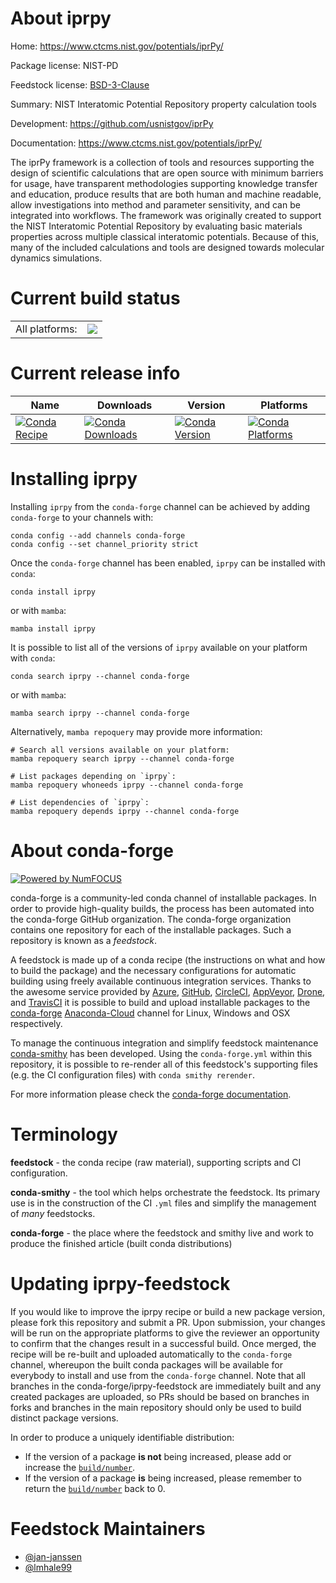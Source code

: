 About iprpy
===========

Home: https://www.ctcms.nist.gov/potentials/iprPy/

Package license: NIST-PD

Feedstock license: [BSD-3-Clause](https://github.com/conda-forge/iprpy-feedstock/blob/main/LICENSE.txt)

Summary: NIST Interatomic Potential Repository property calculation tools

Development: https://github.com/usnistgov/iprPy

Documentation: https://www.ctcms.nist.gov/potentials/iprPy/

The iprPy framework is a collection of tools and resources supporting the
design of scientific calculations that are open source with minimum
barriers for usage, have transparent methodologies supporting knowledge
transfer and education, produce results that are both human and machine
readable, allow investigations into method and parameter sensitivity, and
can be integrated into workflows. The framework was originally created to
support the NIST Interatomic Potential Repository by evaluating basic
materials properties across multiple classical interatomic potentials.
Because of this, many of the included calculations and tools are designed
towards molecular dynamics simulations.


Current build status
====================


<table><tr><td>All platforms:</td>
    <td>
      <a href="https://dev.azure.com/conda-forge/feedstock-builds/_build/latest?definitionId=10007&branchName=main">
        <img src="https://dev.azure.com/conda-forge/feedstock-builds/_apis/build/status/iprpy-feedstock?branchName=main">
      </a>
    </td>
  </tr>
</table>

Current release info
====================

| Name | Downloads | Version | Platforms |
| --- | --- | --- | --- |
| [![Conda Recipe](https://img.shields.io/badge/recipe-iprpy-green.svg)](https://anaconda.org/conda-forge/iprpy) | [![Conda Downloads](https://img.shields.io/conda/dn/conda-forge/iprpy.svg)](https://anaconda.org/conda-forge/iprpy) | [![Conda Version](https://img.shields.io/conda/vn/conda-forge/iprpy.svg)](https://anaconda.org/conda-forge/iprpy) | [![Conda Platforms](https://img.shields.io/conda/pn/conda-forge/iprpy.svg)](https://anaconda.org/conda-forge/iprpy) |

Installing iprpy
================

Installing `iprpy` from the `conda-forge` channel can be achieved by adding `conda-forge` to your channels with:

```
conda config --add channels conda-forge
conda config --set channel_priority strict
```

Once the `conda-forge` channel has been enabled, `iprpy` can be installed with `conda`:

```
conda install iprpy
```

or with `mamba`:

```
mamba install iprpy
```

It is possible to list all of the versions of `iprpy` available on your platform with `conda`:

```
conda search iprpy --channel conda-forge
```

or with `mamba`:

```
mamba search iprpy --channel conda-forge
```

Alternatively, `mamba repoquery` may provide more information:

```
# Search all versions available on your platform:
mamba repoquery search iprpy --channel conda-forge

# List packages depending on `iprpy`:
mamba repoquery whoneeds iprpy --channel conda-forge

# List dependencies of `iprpy`:
mamba repoquery depends iprpy --channel conda-forge
```


About conda-forge
=================

[![Powered by
NumFOCUS](https://img.shields.io/badge/powered%20by-NumFOCUS-orange.svg?style=flat&colorA=E1523D&colorB=007D8A)](https://numfocus.org)

conda-forge is a community-led conda channel of installable packages.
In order to provide high-quality builds, the process has been automated into the
conda-forge GitHub organization. The conda-forge organization contains one repository
for each of the installable packages. Such a repository is known as a *feedstock*.

A feedstock is made up of a conda recipe (the instructions on what and how to build
the package) and the necessary configurations for automatic building using freely
available continuous integration services. Thanks to the awesome service provided by
[Azure](https://azure.microsoft.com/en-us/services/devops/), [GitHub](https://github.com/),
[CircleCI](https://circleci.com/), [AppVeyor](https://www.appveyor.com/),
[Drone](https://cloud.drone.io/welcome), and [TravisCI](https://travis-ci.com/)
it is possible to build and upload installable packages to the
[conda-forge](https://anaconda.org/conda-forge) [Anaconda-Cloud](https://anaconda.org/)
channel for Linux, Windows and OSX respectively.

To manage the continuous integration and simplify feedstock maintenance
[conda-smithy](https://github.com/conda-forge/conda-smithy) has been developed.
Using the ``conda-forge.yml`` within this repository, it is possible to re-render all of
this feedstock's supporting files (e.g. the CI configuration files) with ``conda smithy rerender``.

For more information please check the [conda-forge documentation](https://conda-forge.org/docs/).

Terminology
===========

**feedstock** - the conda recipe (raw material), supporting scripts and CI configuration.

**conda-smithy** - the tool which helps orchestrate the feedstock.
                   Its primary use is in the construction of the CI ``.yml`` files
                   and simplify the management of *many* feedstocks.

**conda-forge** - the place where the feedstock and smithy live and work to
                  produce the finished article (built conda distributions)


Updating iprpy-feedstock
========================

If you would like to improve the iprpy recipe or build a new
package version, please fork this repository and submit a PR. Upon submission,
your changes will be run on the appropriate platforms to give the reviewer an
opportunity to confirm that the changes result in a successful build. Once
merged, the recipe will be re-built and uploaded automatically to the
`conda-forge` channel, whereupon the built conda packages will be available for
everybody to install and use from the `conda-forge` channel.
Note that all branches in the conda-forge/iprpy-feedstock are
immediately built and any created packages are uploaded, so PRs should be based
on branches in forks and branches in the main repository should only be used to
build distinct package versions.

In order to produce a uniquely identifiable distribution:
 * If the version of a package **is not** being increased, please add or increase
   the [``build/number``](https://docs.conda.io/projects/conda-build/en/latest/resources/define-metadata.html#build-number-and-string).
 * If the version of a package **is** being increased, please remember to return
   the [``build/number``](https://docs.conda.io/projects/conda-build/en/latest/resources/define-metadata.html#build-number-and-string)
   back to 0.

Feedstock Maintainers
=====================

* [@jan-janssen](https://github.com/jan-janssen/)
* [@lmhale99](https://github.com/lmhale99/)

